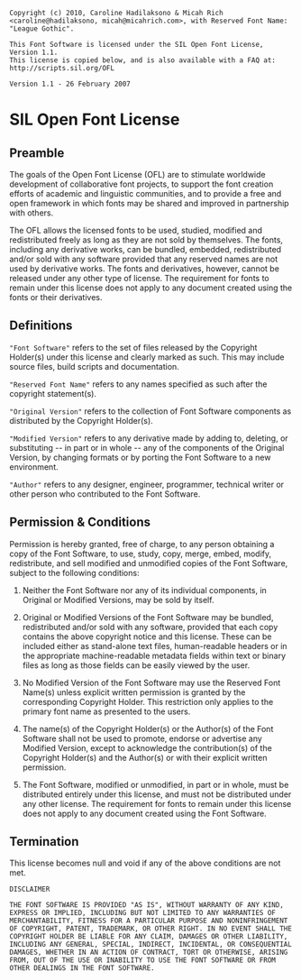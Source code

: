 <pre><code>Copyright (c) 2010, Caroline Hadilaksono &amp; Micah Rich &lt;caroline@hadilaksono, micah@micahrich.com&gt;, with Reserved Font Name: "League Gothic".

This Font Software is licensed under the SIL Open Font License, Version 1.1.
This license is copied below, and is also available with a FAQ at:
http://scripts.sil.org/OFL

Version 1.1 - 26 February 2007
</code></pre>

<h1>SIL Open Font License</h1>

<h2>Preamble</h2>

<p>The goals of the Open Font License (OFL) are to stimulate worldwide
development of collaborative font projects, to support the font creation
efforts of academic and linguistic communities, and to provide a free and
open framework in which fonts may be shared and improved in partnership
with others.</p>

<p>The OFL allows the licensed fonts to be used, studied, modified and
redistributed freely as long as they are not sold by themselves. The
fonts, including any derivative works, can be bundled, embedded, 
redistributed and/or sold with any software provided that any reserved
names are not used by derivative works. The fonts and derivatives,
however, cannot be released under any other type of license. The
requirement for fonts to remain under this license does not apply
to any document created using the fonts or their derivatives.</p>

<h2>Definitions</h2>

<p><code>"Font Software"</code> refers to the set of files released by the Copyright
Holder(s) under this license and clearly marked as such. This may
include source files, build scripts and documentation.</p>

<p><code>"Reserved Font Name"</code> refers to any names specified as such after the
copyright statement(s).</p>

<p><code>"Original Version"</code> refers to the collection of Font Software components as
distributed by the Copyright Holder(s).</p>

<p><code>"Modified Version"</code> refers to any derivative made by adding to, deleting,
or substituting -- in part or in whole -- any of the components of the
Original Version, by changing formats or by porting the Font Software to a
new environment.</p>

<p><code>"Author"</code> refers to any designer, engineer, programmer, technical
writer or other person who contributed to the Font Software.</p>

<h2>Permission &amp; Conditions</h2>

<p>Permission is hereby granted, free of charge, to any person obtaining
a copy of the Font Software, to use, study, copy, merge, embed, modify,
redistribute, and sell modified and unmodified copies of the Font
Software, subject to the following conditions:</p>

<ol>
<li><p>Neither the Font Software nor any of its individual components,
in Original or Modified Versions, may be sold by itself.</p></li>
<li><p>Original or Modified Versions of the Font Software may be bundled,
redistributed and/or sold with any software, provided that each copy
contains the above copyright notice and this license. These can be
included either as stand-alone text files, human-readable headers or
in the appropriate machine-readable metadata fields within text or
binary files as long as those fields can be easily viewed by the user.</p></li>
<li><p>No Modified Version of the Font Software may use the Reserved Font
Name(s) unless explicit written permission is granted by the corresponding
Copyright Holder. This restriction only applies to the primary font name as
presented to the users.</p></li>
<li><p>The name(s) of the Copyright Holder(s) or the Author(s) of the Font
Software shall not be used to promote, endorse or advertise any
Modified Version, except to acknowledge the contribution(s) of the
Copyright Holder(s) and the Author(s) or with their explicit written
permission.</p></li>
<li><p>The Font Software, modified or unmodified, in part or in whole,
must be distributed entirely under this license, and must not be
distributed under any other license. The requirement for fonts to
remain under this license does not apply to any document created
using the Font Software.</p></li>
</ol>

<h2>Termination</h2>

<p>This license becomes null and void if any of the above conditions are
not met.</p>

<pre><code>DISCLAIMER

THE FONT SOFTWARE IS PROVIDED "AS IS", WITHOUT WARRANTY OF ANY KIND,
EXPRESS OR IMPLIED, INCLUDING BUT NOT LIMITED TO ANY WARRANTIES OF
MERCHANTABILITY, FITNESS FOR A PARTICULAR PURPOSE AND NONINFRINGEMENT
OF COPYRIGHT, PATENT, TRADEMARK, OR OTHER RIGHT. IN NO EVENT SHALL THE
COPYRIGHT HOLDER BE LIABLE FOR ANY CLAIM, DAMAGES OR OTHER LIABILITY,
INCLUDING ANY GENERAL, SPECIAL, INDIRECT, INCIDENTAL, OR CONSEQUENTIAL
DAMAGES, WHETHER IN AN ACTION OF CONTRACT, TORT OR OTHERWISE, ARISING
FROM, OUT OF THE USE OR INABILITY TO USE THE FONT SOFTWARE OR FROM
OTHER DEALINGS IN THE FONT SOFTWARE.
</code></pre>

